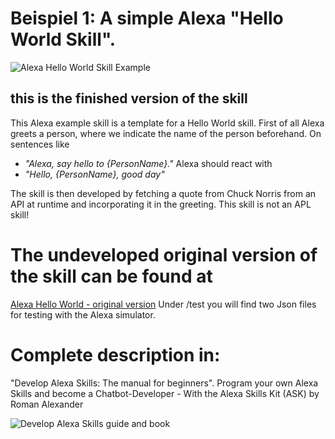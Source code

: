 # Beispiel 1: A simple Alexa "Hello World Skill".

![Alexa Hello World Skill Example](http://smart-home-system.org/wp-content/uploads/2019/03/how-develop-alexa-skill-1-hello-world-EN.jpg "Alexa Hello World Skill Example")

## this is the finished version of the skill
This Alexa example skill is a template for a Hello World skill.
First of all Alexa greets a person, where we indicate the name of the person beforehand. On sentences like 
- _"Alexa, say hello to {PersonName}."_
Alexa should react with
- _"Hello, {PersonName}, good day"_

The skill is then developed by fetching a quote from Chuck Norris from an API at runtime and incorporating it in the greeting.
This skill is not an APL skill!

# The undeveloped original version of the skill can be found at
[Alexa Hello World - original version](https://github.com/romanh4/alexaskillprojects/tree/master/alexaskillprojects_EN/alexa-hello-world-1 "alexa-hello-world-1 auf Github")
Under /test you will find two Json files for testing with the Alexa simulator.

# Complete description in: 
"Develop Alexa Skills: The manual for beginners".
Program your own Alexa Skills and become a Chatbot-Developer - With the Alexa Skills Kit (ASK) 
by Roman Alexander

![Develop Alexa Skills guide and book](http://smart-home-system.org/wp-content/uploads/2019/03/how-to-develop-alexa-skills_EN_rel1.png "Develop Alexa Skills guide and book")